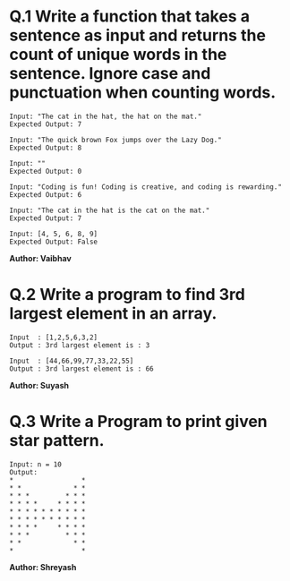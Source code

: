 # Q.1 Write a function that takes a sentence as input and returns the count of unique words in the sentence. Ignore case and punctuation when counting words.
```
Input: "The cat in the hat, the hat on the mat."
Expected Output: 7

Input: "The quick brown Fox jumps over the Lazy Dog."
Expected Output: 8

Input: ""
Expected Output: 0

Input: "Coding is fun! Coding is creative, and coding is rewarding."
Expected Output: 6

Input: "The cat in the hat is the cat on the mat."
Expected Output: 7

Input: [4, 5, 6, 8, 9]
Expected Output: False
```
**Author: Vaibhav**

# Q.2 Write a program to find 3rd largest element in an array.
```
Input  : [1,2,5,6,3,2]
Output : 3rd largest element is : 3

Input  : [44,66,99,77,33,22,55]
Output : 3rd largest element is : 66
```
**Author: Suyash**

# Q.3 Write a Program to print given star pattern.
```
Input: n = 10
Output:
*                 * 
* *             * * 
* * *         * * * 
* * * *     * * * * 
* * * * * * * * * * 
* * * * * * * * * * 
* * * *     * * * * 
* * *         * * * 
* *             * * 
*                 *
```
**Author: Shreyash**

